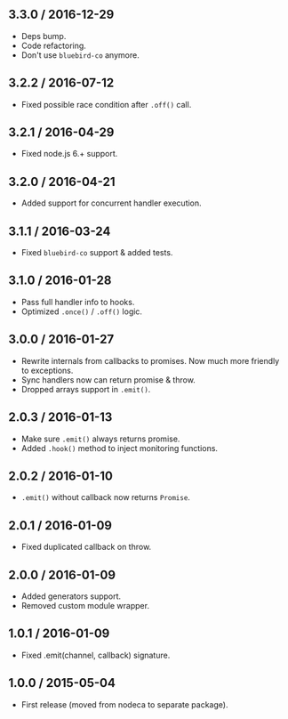 3.3.0 / 2016-12-29
------------------

- Deps bump.
- Code refactoring.
- Don't use `bluebird-co` anymore.


3.2.2 / 2016-07-12
------------------

- Fixed possible race condition after `.off()` call.


3.2.1 / 2016-04-29
------------------

- Fixed node.js 6.+ support.


3.2.0 / 2016-04-21
------------------

- Added support for concurrent handler execution.


3.1.1 / 2016-03-24
------------------

- Fixed `bluebird-co` support & added tests.


3.1.0 / 2016-01-28
------------------

- Pass full handler info to hooks.
- Optimized `.once()` / `.off()` logic.


3.0.0 / 2016-01-27
------------------

- Rewrite internals from callbacks to promises. Now much
  more friendly to exceptions.
- Sync handlers now can return promise & throw.
- Dropped arrays support in `.emit()`.


2.0.3 / 2016-01-13
------------------

- Make sure `.emit()` always returns promise.
- Added `.hook()` method to inject monitoring functions.


2.0.2 / 2016-01-10
------------------

- `.emit()` without callback now returns `Promise`.


2.0.1 / 2016-01-09
------------------

- Fixed duplicated callback on throw.


2.0.0 / 2016-01-09
------------------

- Added generators support.
- Removed custom module wrapper.


1.0.1 / 2016-01-09
------------------

- Fixed .emit(channel, callback) signature.


1.0.0 / 2015-05-04
------------------

- First release (moved from nodeca to separate package).
